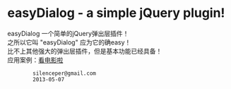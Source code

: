 easyDialog - a simple jQuery plugin!
==========

easyDialog 一个简单的jQuery弹出层插件！  <br/>
之所以它叫 "easyDialog" 应为它的确easy！<br/>
比不上其他强大的弹出层插件，但是基本功能已经具备！<br/>
应用案例：<a href="http://kandianying.la">看电影啦</a>										

			silenceper@gmail.com
			2013-05-07 